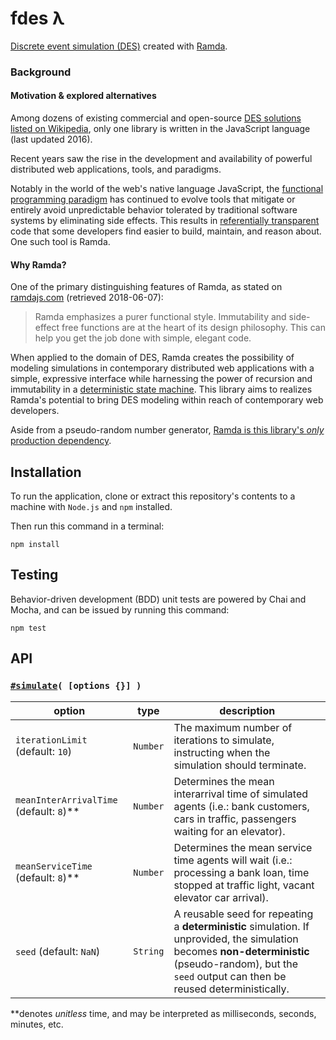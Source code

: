 # fdes λ
[Discrete event simulation (DES)](https://en.wikipedia.org/wiki/Discrete_event_simulation) created with
[Ramda](https://github.com/ramda/ramda).

### Background
#### Motivation & explored alternatives
Among dozens of existing commercial and open-source [DES solutions listed on Wikipedia](https://en.wikipedia.org/wiki/List_of_discrete_event_simulation_software), only one library is written in the JavaScript language (last updated 2016).

Recent years saw the rise in the development and availability of powerful distributed web applications, tools, and paradigms.

Notably in the world of the web's native language JavaScript, the [functional programming paradigm](https://en.wikipedia.org/wiki/Functional_programming) has continued to evolve tools that mitigate or entirely avoid unpredictable behavior tolerated by traditional software systems by eliminating side effects. This results in [referentially transparent](https://en.wikipedia.org/wiki/Referential_transparency) code that some developers find easier to build, maintain, and reason about. One such tool is Ramda.

#### Why Ramda?
One of the primary distinguishing features of Ramda, as stated on [ramdajs.com](https://ramdajs.com/) (retrieved 2018-06-07):
> Ramda emphasizes a purer functional style. Immutability and side-effect free functions are at the heart of its design philosophy. This can help you get the job done with simple, elegant code.

When applied to the domain of DES, Ramda creates the possibility of modeling simulations in contemporary distributed web applications with a simple, expressive interface while harnessing the power of recursion and immutability in a [deterministic state machine](https://en.wikipedia.org/wiki/Finite-state_machine). This library aims to realizes Ramda's potential to bring DES modeling within reach of contemporary web developers.

Aside from a pseudo-random number generator, [Ramda is this library's _only_ production dependency](https://github.com/Stassi/fdes/compare/develop#diff-b9cfc7f2cdf78a7f4b91a753d10865a2R13).

## Installation
To run the application, clone or extract this repository's contents to a machine with `Node.js` and `npm` installed.

Then run this command in a terminal:
```
npm install
```

## Testing
Behavior-driven development (BDD) unit tests are powered by Chai and Mocha, and can be issued by running this command:

```
npm test
```

## API
### [`#simulate`](https://github.com/Stassi/fdes/blob/10699fc8fe67439c3b0960015c42fdd02247c4c1/src/simulate.js#L118)`( [options {}] )`
option | type | description
------ | ---- | -----------
`iterationLimit` (default: `10`) | `Number` | The maximum number of iterations to simulate, instructing when the simulation should terminate.
`meanInterArrivalTime` (default: `8`)** | `Number` | Determines the mean interarrival time of simulated agents (i.e.: bank customers, cars in traffic, passengers waiting for an elevator).
`meanServiceTime` (default: `8`)** | `Number` | Determines the mean service time agents will wait (i.e.: processing a bank loan, time stopped at traffic light, vacant elevator car arrival).
`seed` (default: `NaN`) | `String` | A reusable seed for repeating a **deterministic** simulation. If unprovided, the simulation becomes **non-deterministic** (pseudo-random), but the `seed` output can then be reused deterministically.

**denotes *unitless* time, and may be interpreted as milliseconds, seconds, minutes, etc.
